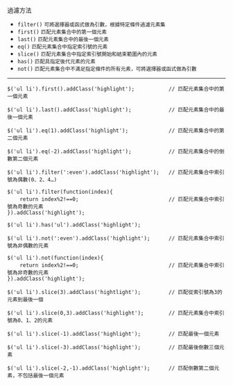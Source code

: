 過濾方法
- `filter()` <small>可將選擇器或函式做為引數，根據特定條件過濾元素集</small>
- `first()` <small>匹配元素集合中的第一個元素</small>
- `last()` <small>匹配元素集合中的最後一個元素</small>
- `eq()` <small>匹配元素集合中指定索引號的元素</small>
- `slice()` <small>匹配元素集合中指定索引號開始和結束範圍內的元素</small>
- `has()` <small>匹配具指定後代元素的元素</small>
- `not()` <small>匹配元素集合中不滿足指定條件的所有元素，可將選擇器或函式做為引數</small>

---

```
$('ul li').first().addClass('highlight');			// 匹配元素集合中的第一個元素
```

```
$('ul li').last().addClass('highlight');			// 匹配元素集合中的最後一個元素
```

```
$('ul li').eq(1).addClass('highlight');				// 匹配元素集合中的第二個元素
```

```
$('ul li').eq(-2).addClass('highlight');			// 匹配元素集合中的倒數第二個元素
```

```
$('ul li').filter(':even').addClass('highlight');	// 匹配元素集合中索引號為偶數(0、2、4…)
```

```
$('ul li').filter(function(index){
	return index%2!==0;								// 匹配元素集合中索引號為奇數的元素
}).addClass('highlight');
```

```
$('ul li').has('ul').addClass('highlight');
```

```
$('ul li').not(':even').addClass('highlight');		// 匹配元素集合中索引號為非偶數的元素
```

```
$('ul li').not(function(index){
	return index%2!==0;								// 匹配元素集合中索引號為非奇數的元素
}).addClass('highlight');
```

```
$('ul li').slice(3).addClass('hightlight');			// 匹配從索引號為3的元素到最後一個
```

```
$('ul li').slice(0,3).addClass('highlight');		// 匹配元素集合中索引號為0、1、2的元素
```

```
$('ul li').slice(-1).addClass('highlight');			// 匹配最後一個元素
```

```
$('ul li').slice(-3).addClass('highlight');			// 匹配最後倒數三個元素
```

```
$('ul li').slice(-2,-1).addClass('highlight');		// 匹配倒數第二個元素，不包括最後一個元素
```